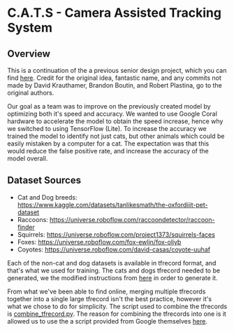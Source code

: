 # C.A.T.S - Camera Assisted Tracking System

## Overview

This is a continuation of the a previous senior design project, which you can
find [here](https://github.com/A-very-Cunning-ham/CATS). Credit for the original
idea, fantastic name, and any commits not made by David Krauthamer, Brandon
Boutin, and Robert Plastina, go to the original authors.

Our goal as a team was to improve on the previously created model by optimizing
both it's speed and accuracy. We wanted to use Google Coral hardware to
accelerate the model to obtain the speed increase, hence why we switched to
using TensorFlow (Lite). To increase the accuracy we trained the model to
identify not just cats, but other animals which could be easily mistaken by a
computer for a cat. The expectation was that this would reduce the false
positive rate, and increase the accuracy of the model overall.

## Dataset Sources

- Cat and Dog breeds:
  <https://www.kaggle.com/datasets/tanlikesmath/the-oxfordiiit-pet-dataset>
- Raccoons: <https://universe.roboflow.com/raccoondetector/raccoon-finder>
- Squirrels: <https://universe.roboflow.com/project1373/squirrels-faces>
- Foxes: <https://universe.roboflow.com/fox-ewljn/fox-oljyb>
- Coyotes: <https://universe.roboflow.com/david-casas/coyote-uuhaf>

Each of the non-cat and dog datasets is available in tfrecord format, and that's
what we used for training. The cats and dogs tfrecord needed to be generated, we
the modified instructions from
[here](https://coral.ai/docs/edgetpu/retrain-detection/#configure-your-own-training-data)
in order to generate it.

From what we've been able to find online, merging multiple tfrecords together
into a single large tfrecord isn't the best practice, however it's what we chose
to do for simplicity. The script used to combine the tfrecords is
[combine_tfrecord.py](./scripts/combine_tfrecord.py). The reason for combining
the tfrecords into one is it allowed us to use the a script provided from Google
themselves
[here](https://github.com/tensorflow/models/blob/7c3724fa91776595b7e6634282c4379176166369/research/object_detection/model_main_tf2.py).
